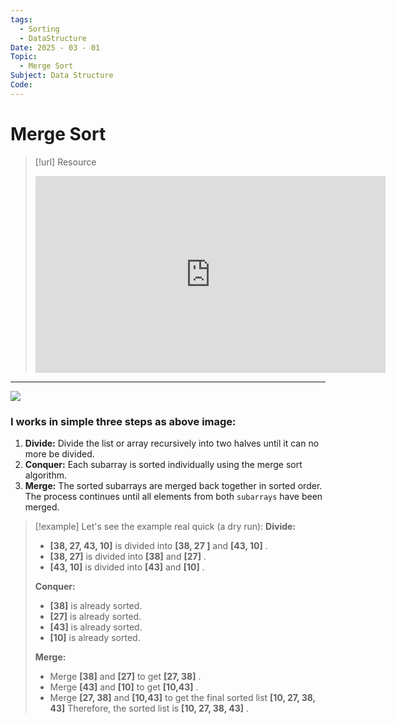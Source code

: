 ```yaml
---
tags:
  - Sorting
  - DataStructure
Date: 2025 - 03 - 01
Topic:
  - Merge Sort
Subject: Data Structure
Code:
---
```

# Merge Sort

> [!url] Resource
> <iframe width="560" height="315" src="https://www.youtube.com/embed/ogjf7ORKfd8?si=HK5FA2tmqJPPIYVH" title="YouTube video player" frameborder="0" allow="accelerometer; autoplay; clipboard-write; encrypted-media; gyroscope; picture-in-picture; web-share" referrerpolicy="strict-origin-when-cross-origin" allowfullscreen></iframe>

---
![](https://miro.medium.com/max/3520/1*p6pvuQ0mKCYkx3ZXv6ufgw.jpeg)

### I works in simple three steps as above image: 
1. **Divide:** Divide the list or array recursively into two halves until it can no more be divided.
2. **Conquer:** Each subarray is sorted individually using the merge sort algorithm.
3. **Merge:** The sorted subarrays are merged back together in sorted order. The process continues until all elements from both `subarrays` have been merged.

> [!example]  Let's see the example real quick (a dry run):
> **Divide:**
> - **[38, 27, 43, 10]** is divided into **[38, 27 ]** and **[43, 10]** .
> - **[38, 27]** is divided into **[38]** and **[27]** .
> - **[43, 10]** is divided into **[43]** and **[10]** .
> 
> **Conquer:**
> - **[38]** is already sorted.
> - **[27]** is already sorted.
> - **[43]** is already sorted.
> - **[10]** is already sorted.
> 
> **Merge:**
> - Merge **[38]** and **[27]** to get **[27, 38]** .
> - Merge **[43]** and **[10]** to get **[10,43]** .
> - Merge **[27, 38]** and **[10,43]** to get the final sorted list **[10, 27, 38, 43]**
> Therefore, the sorted list is **[10, 27, 38, 43]** .

